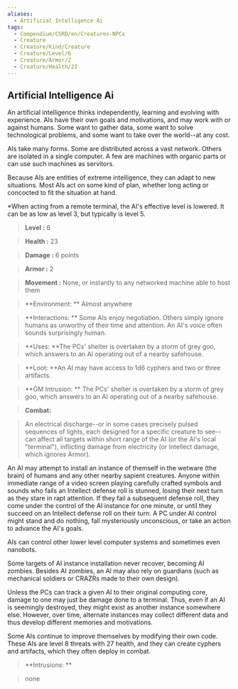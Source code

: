 ```yaml
---
aliases:
  - Artificial Intelligence Ai
tags:
  - Compendium/CSRD/en/Creatures-NPCs
  - Creature
  - Creature/Kind/Creature
  - Creature/Level/6
  - Creature/Armor/2
  - Creature/Health/23
---
```

    
      
## Artificial Intelligence Ai      
An artificial intelligence thinks independently, learning and evolving with experience. AIs have their own goals and motivations, and may work with or against humans. Some want to gather data, some want to solve technological problems, and some want to take over the world--at any cost.     
AIs take many forms. Some are distributed across a vast network. Others are isolated in a single computer. A few are machines with organic parts or can use such machines as servitors.     
Because AIs are entities of extreme intelligence, they can adapt to new situations. Most AIs act on some kind of plan, whether long acting or concocted to fit the situation at hand.    
*When acting from a remote terminal, the AI's effective level is lowered. It can be as low as level 3, but typically is level 5.      
    
      
> **Level :** 6      
> **Health :** 23      
> **Damage :** 6 points      
> **Armor :** 2      
> **Movement :** None, or instantly to any networked machine able to host them      
> **Environment: ** Almost anywhere      
> **Interactions: ** Some AIs enjoy negotiation. Others simply ignore humans as unworthy of their time and attention. An AI's voice often sounds surprisingly human.      
> **Uses: **The PCs' shelter is overtaken by a storm of grey goo, which answers to an AI operating out of a nearby safehouse.      
> **Loot: **An AI may have access to 1d6 cyphers and two or three artifacts.      
> **GM Intrusion: ** The PCs' shelter is overtaken by a storm of grey goo, which answers to an AI operating out of a nearby safehouse.      
    
> **Combat:**     
> An electrical discharge--or in some cases precisely pulsed sequences of lights, each designed for a specific creature to see--can affect all targets within short range of the AI (or the AI's local "terminal"), inflicting damage from electricity (or Intellect damage, which ignores Armor).     
An AI may attempt to install an instance of themself in the wetware (the brain) of humans and any other nearby sapient creatures. Anyone within immediate range of a video screen playing carefully crafted symbols and sounds who fails an Intellect defense roll is stunned, losing their next turn as they stare in rapt attention. If they fail a subsequent defense roll, they come under the control of the AI instance for one minute, or until they succeed on an Intellect defense roll on their turn. A PC under AI control might stand and do nothing, fall mysteriously unconscious, or take an action to advance the AI's goals.     
AIs can control other lower level computer systems and sometimes even nanobots.     
Some targets of AI instance installation never recover, becoming AI zombies. Besides AI zombies, an AI may also rely on guardians (such as mechanical soldiers or CRAZRs made to their own design).     
Unless the PCs can track a given AI to their original computing core, damage to one may just be damage done to a terminal. Thus, even if an AI is seemingly destroyed, they might exist as another instance somewhere else. However, over time, alternate instances may collect different data and thus develop different memories and motivations.     
Some AIs continue to improve themselves by modifying their own code. These AIs are level 8 threats with 27 health, and they can create cyphers and artifacts, which they often deploy in combat.      
      
    
> **Intrusions: **     
> none      
